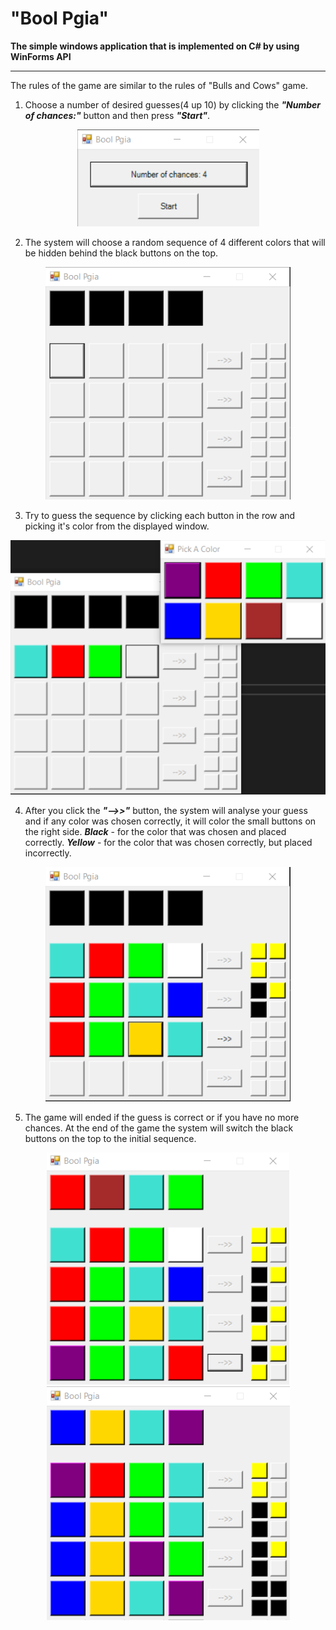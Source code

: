 # "Bool Pgia"
**The simple windows application that is implemented on C# by using WinForms API**

--------------

The rules of the game are similar to the rules of "Bulls and Cows" game.
1. Choose a number of desired  guesses(4 up 10) by clicking the ***"Number of chances:"*** button and then press ***"Start"***.
<p align="center">
  <img src="https://github.com/DimaKarpukhin/BoolPgia/blob/master/Screenshots/screen1.png"/>
</p>

2. The system will choose a random sequence of 4 different colors that will be hidden behind the black buttons on the top.
<p align="center">
  <img src="https://github.com/DimaKarpukhin/BoolPgia/blob/master/Screenshots/screen2.png"/>
</p>

3. Try to guess the sequence by clicking each button in the row and picking it's color from the displayed window.
<p align="center">
  <img src="https://github.com/DimaKarpukhin/BoolPgia/blob/master/Screenshots/screen3.png"/>
</p>

4. After you click  the ***"-->>"*** button, the system will analyse your guess and if any color was chosen correctly, it will color the small buttons on the right side. ***Black*** - for the color that was chosen and placed correctly. ***Yellow*** - for the color that was chosen correctly, but placed incorrectly.
<p align="center">
  <img src="https://github.com/DimaKarpukhin/BoolPgia/blob/master/Screenshots/screen4.png"/>
</p>

5. The game will ended if the guess is correct or if you have no more chances. At the end of the game the system will switch the black buttons on the top to the initial sequence.

<p align="center">
  <img src="https://github.com/DimaKarpukhin/BoolPgia/blob/master/Screenshots/screen5.png"/>
  <img src="https://github.com/DimaKarpukhin/BoolPgia/blob/master/Screenshots/screen6.png"/>
</p>
